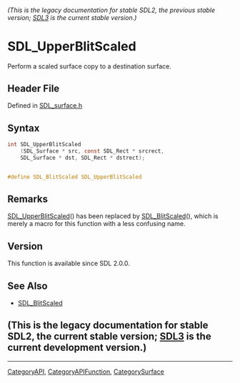 ###### (This is the legacy documentation for stable SDL2, the previous stable version; [SDL3](https://wiki.libsdl.org/SDL3/) is the current stable version.)
# SDL_UpperBlitScaled

Perform a scaled surface copy to a destination surface.

## Header File

Defined in [SDL_surface.h](https://github.com/libsdl-org/SDL/blob/SDL2/include/SDL_surface.h)

## Syntax

```c
int SDL_UpperBlitScaled
    (SDL_Surface * src, const SDL_Rect * srcrect,
    SDL_Surface * dst, SDL_Rect * dstrect);


#define SDL_BlitScaled SDL_UpperBlitScaled
```

## Remarks

[SDL_UpperBlitScaled](SDL_UpperBlitScaled)() has been replaced by
[SDL_BlitScaled](SDL_BlitScaled)(), which is merely a macro for this
function with a less confusing name.

## Version

This function is available since SDL 2.0.0.

## See Also

- [SDL_BlitScaled](SDL_BlitScaled)


## (This is the legacy documentation for stable SDL2, the current stable version; [SDL3](https://wiki.libsdl.org/SDL3/) is the current development version.)



----
[CategoryAPI](CategoryAPI), [CategoryAPIFunction](CategoryAPIFunction), [CategorySurface](CategorySurface)

